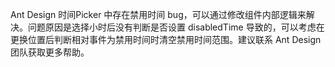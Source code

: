 Ant Design 时间Picker 中存在禁用时间 bug，可以通过修改组件内部逻辑来解决。问题原因是选择小时后没有判断是否设置 disabledTime 导致的，可以考虑在更换位置后判断相对事件为禁用时间时清空禁用时间范围。建议联系 Ant Design 团队获取更多帮助。
